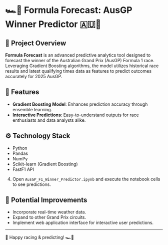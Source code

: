 # 🏎️🔮 Formula Forecast: AusGP Winner Predictor 🇦🇺🏁

## 📌 Project Overview

**Formula Forecast** is an advanced predictive analytics tool designed to forecast the winner of the Australian Grand Prix (AusGP) Formula 1 race. Leveraging Gradient Boosting algorithms, the model utilizes historical race results and latest qualifying times data as features to predict outcomes accurately for 2025 AusGP.

## 🚀 Features

- **Gradient Boosting Model**: Enhances prediction accuracy through ensemble learning.
- **Interactive Predictions**: Easy-to-understand outputs for race enthusiasts and data analysts alike.

## ⚙️ Technology Stack

- Python
- Pandas
- NumPy
- Scikit-learn (Gradient Boosting)
- FastF1 API


4. Open `AusGP_F1_Winner_Predictor.ipynb` and execute the notebook cells to see predictions.

## 🎯 Potential Improvements

- Incorporate real-time weather data.
- Expand to other Grand Prix circuits.
- Implement web application interface for interactive user predictions.

---

🏁 Happy racing & predicting! 🏎️🔮

